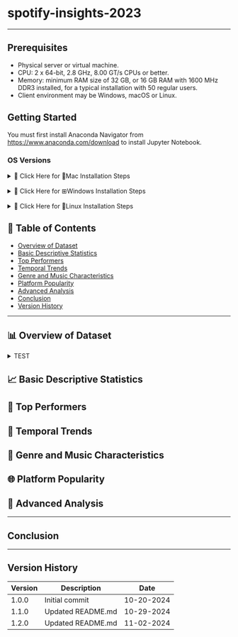 # spotify-insights-2023

---

## Prerequisites
* Physical server or virtual machine.
* CPU: 2 x 64-bit, 2.8 GHz, 8.00 GT/s CPUs or better.
* Memory: minimum RAM size of 32 GB, or 16 GB RAM with 1600 MHz DDR3 installed, for a typical installation with 50 regular users.
* Client environment may be Windows, macOS or Linux.

## Getting Started

You must first install Anaconda Navigator from https://www.anaconda.com/download to install Jupyter Notebook. 

### OS Versions
<details>
  <summary> 📘 Click Here for Mac Installation Steps </summary>

  <br>
  
  1. Visit the site for Anaconda Navigator.
  2. Press Download and select your Mac Architecture.
     * Intel Processor (This is for devices that have an Intel Processor).
     * Apple ARM M1 or M2 (This is for devices that have Apple Silicon specifically for M1 or later).
  3. Execute the file and it will ask for you if you trust it and press 'Allow'.
  4. Agree to the Terms and Conditions and press Install.
  5. Click continue and you can now delete the installer.
  6. Open Anaconda Navigator and Launch the Jupyter Notebook.
</details>

<br>

<details>
  <summary> 📘 Click Here for ⊞Windows Installation Steps </summary>

  <br>
  
  1. Visit the site for Anaconda Navigator.
  2. Press Download and select Windows.
  3. Save the exe file and run the installer.
  4. Press the next button until you see the Install button and press Install.
  5. Once you’ve installed Anaconda Navigator, open it and launch the Jupyter Notebook.

</details>

<br>

<details>
  <summary> 📘 Click Here for 🐧Linux Installation Steps </summary>

  <br>

  1. Visit the site for Anaconda Navigator.
  2. Select Linux
  3. Copy the bash (.sh file) installer link.
  4. Use wget to download the bash installer.
  5. Run the bash script to install Anaconda3.
  6. source the .bash-rc file to add Anaconda to your PATH.
  7. Start the Python REPL.

</details>

## 📑 Table of Contents
- [Overview of Dataset](#-📊-Overview-of-Dataset)
- [Basic Descriptive Statistics](#-📈-Basic-Descriptive-Statistics)
- [Top Performers](#-🎵-Top-Performers)
- [Temporal Trends](#-📅-Temporal-Trends)
- [Genre and Music Characteristics](#-🎼-Genre-and-Music-Characteristics)
- [Platform Popularity](#-🌐-Platform-Popularity)
- [Advanced Analysis](#-🧠-Advanced-Analysis)
- [Conclusion](#Conclusion)
- [Version History](#Version-History)

---

## 📊 Overview of Dataset
<details> 
<summary> TEST </summary>
  
TEST TEST TEST
  
</details>

## 📈 Basic Descriptive Statistics

## 🎵 Top Performers

## 📅 Temporal Trends

## 🎼 Genre and Music Characteristics

## 🌐 Platform Popularity

## 🧠 Advanced Analysis

---

## Conclusion

---

## Version History
| Version | Description                        | Date       |
| ------- | ---------------------------------- | ---------- |
| 1.0.0   | Initial commit                     | 10-20-2024 |
| 1.1.0   | Updated README.md                  | 10-29-2024 |
| 1.2.0   | Updated README.md                  | 11-02-2024 |

